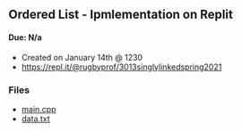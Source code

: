 ## Ordered List - Ipmlementation on Replit

#### Due: N/a

- Created on January 14th @ 1230
- https://repl.it/@rugbyprof/3013singlylinkedspring2021

### Files

- [main.cpp](./main.cpp)
- [data.txt](./data.txt)
